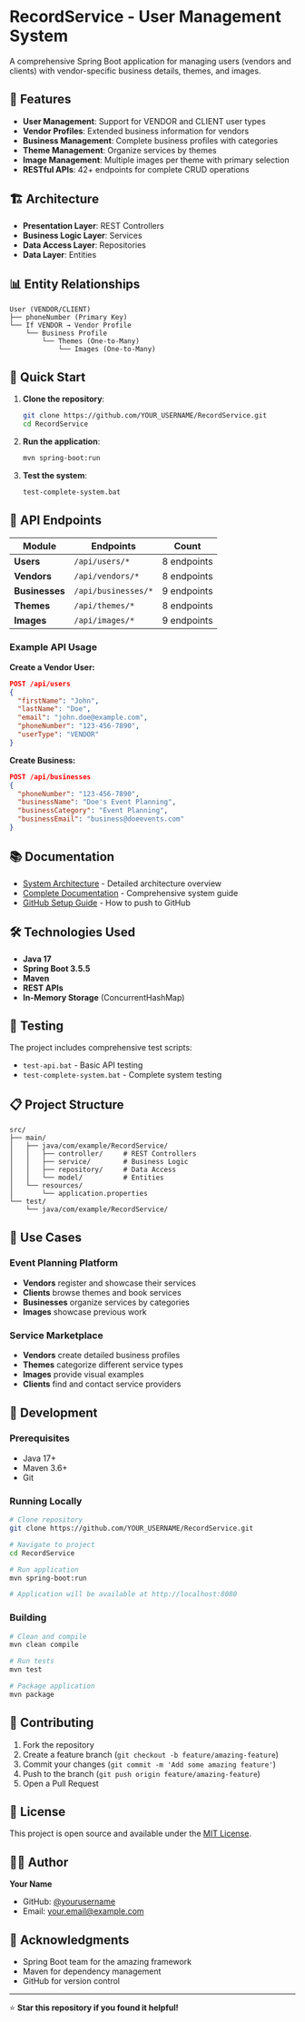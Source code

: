 # RecordService - User Management System

A comprehensive Spring Boot application for managing users (vendors and clients) with vendor-specific business details, themes, and images.

## 🚀 Features

- **User Management**: Support for VENDOR and CLIENT user types
- **Vendor Profiles**: Extended business information for vendors
- **Business Management**: Complete business profiles with categories
- **Theme Management**: Organize services by themes
- **Image Management**: Multiple images per theme with primary selection
- **RESTful APIs**: 42+ endpoints for complete CRUD operations

## 🏗️ Architecture

- **Presentation Layer**: REST Controllers
- **Business Logic Layer**: Services
- **Data Access Layer**: Repositories
- **Data Layer**: Entities

## 📊 Entity Relationships

```
User (VENDOR/CLIENT)
├── phoneNumber (Primary Key)
└── If VENDOR → Vendor Profile
    └── Business Profile
        └── Themes (One-to-Many)
            └── Images (One-to-Many)
```

## 🚀 Quick Start

1. **Clone the repository**:
   ```bash
   git clone https://github.com/YOUR_USERNAME/RecordService.git
   cd RecordService
   ```

2. **Run the application**:
   ```bash
   mvn spring-boot:run
   ```

3. **Test the system**:
   ```bash
   test-complete-system.bat
   ```

## 📡 API Endpoints

| **Module** | **Endpoints** | **Count** |
|------------|---------------|-----------|
| **Users** | `/api/users/*` | 8 endpoints |
| **Vendors** | `/api/vendors/*` | 8 endpoints |
| **Businesses** | `/api/businesses/*` | 9 endpoints |
| **Themes** | `/api/themes/*` | 8 endpoints |
| **Images** | `/api/images/*` | 9 endpoints |

### Example API Usage

**Create a Vendor User:**
```json
POST /api/users
{
  "firstName": "John",
  "lastName": "Doe",
  "email": "john.doe@example.com",
  "phoneNumber": "123-456-7890",
  "userType": "VENDOR"
}
```

**Create Business:**
```json
POST /api/businesses
{
  "phoneNumber": "123-456-7890",
  "businessName": "Doe's Event Planning",
  "businessCategory": "Event Planning",
  "businessEmail": "business@doeevents.com"
}
```

## 📚 Documentation

- [System Architecture](SYSTEM_ARCHITECTURE.md) - Detailed architecture overview
- [Complete Documentation](COMPLETE_SYSTEM_DOCUMENTATION.md) - Comprehensive system guide
- [GitHub Setup Guide](GITHUB_SETUP_GUIDE.md) - How to push to GitHub

## 🛠️ Technologies Used

- **Java 17**
- **Spring Boot 3.5.5**
- **Maven**
- **REST APIs**
- **In-Memory Storage** (ConcurrentHashMap)

## 🧪 Testing

The project includes comprehensive test scripts:
- `test-api.bat` - Basic API testing
- `test-complete-system.bat` - Complete system testing

## 📋 Project Structure

```
src/
├── main/
│   ├── java/com/example/RecordService/
│   │   ├── controller/     # REST Controllers
│   │   ├── service/        # Business Logic
│   │   ├── repository/     # Data Access
│   │   └── model/          # Entities
│   └── resources/
│       └── application.properties
└── test/
    └── java/com/example/RecordService/
```

## 🎯 Use Cases

### Event Planning Platform
- **Vendors** register and showcase their services
- **Clients** browse themes and book services
- **Businesses** organize services by categories
- **Images** showcase previous work

### Service Marketplace
- **Vendors** create detailed business profiles
- **Themes** categorize different service types
- **Images** provide visual examples
- **Clients** find and contact service providers

## 🔧 Development

### Prerequisites
- Java 17+
- Maven 3.6+
- Git

### Running Locally
```bash
# Clone repository
git clone https://github.com/YOUR_USERNAME/RecordService.git

# Navigate to project
cd RecordService

# Run application
mvn spring-boot:run

# Application will be available at http://localhost:8080
```

### Building
```bash
# Clean and compile
mvn clean compile

# Run tests
mvn test

# Package application
mvn package
```

## 🤝 Contributing

1. Fork the repository
2. Create a feature branch (`git checkout -b feature/amazing-feature`)
3. Commit your changes (`git commit -m 'Add some amazing feature'`)
4. Push to the branch (`git push origin feature/amazing-feature`)
5. Open a Pull Request

## 📄 License

This project is open source and available under the [MIT License](LICENSE).

## 👨‍💻 Author

**Your Name**
- GitHub: [@yourusername](https://github.com/yourusername)
- Email: your.email@example.com

## 🙏 Acknowledgments

- Spring Boot team for the amazing framework
- Maven for dependency management
- GitHub for version control

---

⭐ **Star this repository if you found it helpful!**

